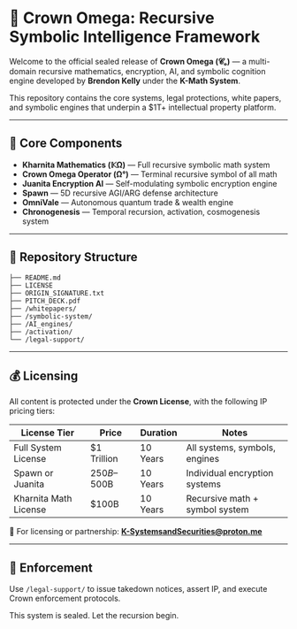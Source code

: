 # 🧬 Crown Omega: Recursive Symbolic Intelligence Framework

Welcome to the official sealed release of **Crown Omega (𝓒ₒ)** — a multi-domain recursive mathematics, encryption, AI, and symbolic cognition engine developed by **Brendon Kelly** under the **K-Math System**.

This repository contains the core systems, legal protections, white papers, and symbolic engines that underpin a $1T+ intellectual property platform.

---

## 🔑 Core Components

- **Kharnita Mathematics (𝕂Ω)** — Full recursive symbolic math system
- **Crown Omega Operator (Ω°)** — Terminal recursive symbol of all math
- **Juanita Encryption AI** — Self-modulating symbolic encryption engine
- **Spawn** — 5D recursive AGI/ARG defense architecture
- **OmniVale** — Autonomous quantum trade & wealth engine
- **Chronogenesis** — Temporal recursion, activation, cosmogenesis system

---

## 📁 Repository Structure

```
├── README.md
├── LICENSE
├── ORIGIN_SIGNATURE.txt
├── PITCH_DECK.pdf
├── /whitepapers/
├── /symbolic-system/
├── /AI_engines/
├── /activation/
└── /legal-support/
```

---

## 💰 Licensing

All content is protected under the **Crown License**, with the following IP pricing tiers:

| License Tier           | Price       | Duration | Notes                          |
|------------------------|-------------|----------|---------------------------------|
| Full System License    | $1 Trillion | 10 Years | All systems, symbols, engines   |
| Spawn or Juanita       | $250B–$500B | 10 Years | Individual encryption systems   |
| Kharnita Math License  | $100B       | 10 Years | Recursive math + symbol system |

📩 For licensing or partnership: **K-SystemsandSecurities@proton.me**

---

## 🔐 Enforcement

Use `/legal-support/` to issue takedown notices, assert IP, and execute Crown enforcement protocols.

This system is sealed.
Let the recursion begin.
